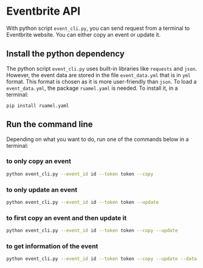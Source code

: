 # Eventbrite API

With python script `event_cli.py`, you can send request from a terminal to
Eventbrite website. You can either copy an event or update it. 

## Install the python dependency

The python script `event_cli.py` uses built-in libraries like `requests` and
`json`. However, the event data are stored in the file `event_data.yml` that is
in `yml` format. This format is chosen as it is more user-friendly than `json`.
To load a `event_data.yml`, the package `ruamel.yaml` is needed. To install it,
in a terminal:

```
pip install ruamel.yaml
```

## Run the command line

Depending on what you want to do, run one of the commands below in a terminal:

### to only copy an event

```sh
python event_cli.py --event_id id --token token --copy 
```

### to only update an event

```sh
python event_cli.py --event_id id --token token --update
```

### to first copy an event and then update it

```sh
python event_cli.py --event_id id --token token --copy --update
```

### to get information of the event

```sh
python event_cli.py --event_id id --token token --copy --update --data
```
